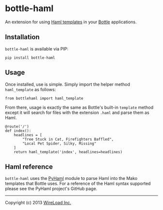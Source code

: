 # bottle-haml

An extension for using [Haml templates](http://haml.info/) in your [Bottle](http://bottlepy.org) applications.

## Installation

`bottle-haml` is available via PIP:

    pip install bottle-haml

## Usage

Once installed, use is simple. Simply import the helper method `haml_template` as follows:

    from bottlehaml import haml_template

From there, usage is exactly the same as Bottle's built-in `template` method except it will search for files with the extension `.haml` and parse them as Haml.

    @route('/')
    def index():
        headlines = [
            "Tree Stuck in Cat, Firefighters Baffled",
            "Local Pet Spider, Silky, Missing"
        ]
        return haml_template('index', headlines=headlines)

## Haml reference

`bottle-haml` uses the [PyHaml](https://github.com/mikeboers/PyHAML) module to parse Haml into the Mako templates that Bottle uses. For a reference of the Haml syntax supported please see the PyHaml project's GitHub page.

- - -

Copyright (c) 2013 [WireLoad Inc.](http://www.wireload.com/)
